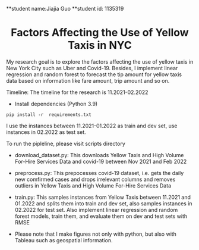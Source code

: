 **student name:Jiajia Guo
**student id: 1135319

<h1 align="center">Factors Affecting the Use of Yellow Taxis in NYC</h1>

My research goal is to explore the factors affecting the use of yellow taxis in New York City such as Uber and Covid-19.
Besides, I implement linear regression and random forest to forecast
the tip amount for yellow taxis data based on information like fare amount, trip amount and so on.


Timeline: The timeline for the research is 11.2021-02.2022

* Install dependencies (Python 3.9)
```
pip install -r  requirements.txt
```

I use the instances between 11.2021-01.2022 as train and dev set, use instances in 02.2022 as test set.

To run the pipleline, please visit scripts directory

* download_dataset.py: This downloads Yellow Taxis and High Volume For-Hire Services Data and covid-19 between Nov 2021 and Feb 2022

* preprocess.py: This prepocesses covid-19 dataset, i.e. gets the daily new comfirmed cases and drops irrelevant columns and removes 
outliers in Yellow Taxis and High Volume For-Hire Services Data

* train.py: This samples instances from Yellow Taxis between 11.2021 and 01.2022 and splits them into train 
and dev set, also samples instances in 02.2022 for test set. Also implement linear regression and random forest models, train them, and evaluate them on dev and test sets with RMSE

* Please note that I make figures not only with python, but also with Tableau such as geospatial information.
